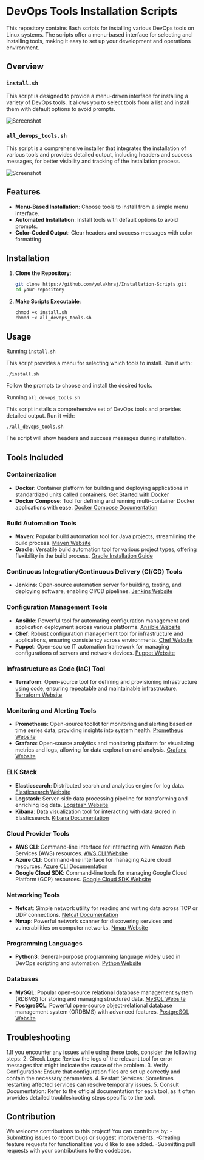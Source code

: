 # DevOps Tools Installation Scripts

This repository contains Bash scripts for installing various DevOps tools on Linux systems. The scripts offer a menu-based interface for selecting and installing tools, making it easy to set up your development and operations environment.

## Overview

### `install.sh`

This script is designed to provide a menu-driven interface for installing a variety of DevOps tools. It allows you to select tools from a list and install them with default options to avoid prompts.

![Screenshot](https://github.com/user-attachments/assets/56c1c04f-0034-4a7f-812a-1f8255f881e1)

### `all_devops_tools.sh`

This script is a comprehensive installer that integrates the installation of various tools and provides detailed output, including headers and success messages, for better visibility and tracking of the installation process.

![Screenshot](https://github.com/user-attachments/assets/76031289-0198-455e-ac95-7776a55740c9)

## Features

- **Menu-Based Installation**: Choose tools to install from a simple menu interface.
- **Automated Installation**: Install tools with default options to avoid prompts.
- **Color-Coded Output**: Clear headers and success messages with color formatting.

## Installation

1. **Clone the Repository**:

   ```bash
   git clone https://github.com/yulakhraj/Installation-Scripts.git
   cd your-repository
   ```
2. **Make Scripts Executable**:
   ```
   chmod +x install.sh
   chmod +x all_devops_tools.sh
   ```
## Usage
Running `install.sh`

This script provides a menu for selecting which tools to install. Run it with:
```
./install.sh
```
Follow the prompts to choose and install the desired tools.

Running `all_devops_tools.sh`

This script installs a comprehensive set of DevOps tools and provides detailed output. Run it with:
```
./all_devops_tools.sh
```
The script will show headers and success messages during installation.

## Tools Included

### Containerization

- **Docker**: Container platform for building and deploying applications in standardized units called containers. [Get Started with Docker](https://docs.docker.com/get-started/)
- **Docker Compose**: Tool for defining and running multi-container Docker applications with ease. [Docker Compose Documentation](https://docs.docker.com/compose/)

### Build Automation Tools

- **Maven**: Popular build automation tool for Java projects, streamlining the build process. [Maven Website](https://maven.apache.org/)
- **Gradle**: Versatile build automation tool for various project types, offering flexibility in the build process. [Gradle Installation Guide](https://docs.gradle.org/current/userguide/installation.html)

### Continuous Integration/Continuous Delivery (CI/CD) Tools

- **Jenkins**: Open-source automation server for building, testing, and deploying software, enabling CI/CD pipelines. [Jenkins Website](https://www.jenkins.io/)

### Configuration Management Tools

- **Ansible**: Powerful tool for automating configuration management and application deployment across various platforms. [Ansible Website](https://www.ansible.com/)
- **Chef**: Robust configuration management tool for infrastructure and applications, ensuring consistency across environments. [Chef Website](https://www.chef.io/)
- **Puppet**: Open-source IT automation framework for managing configurations of servers and network devices. [Puppet Website](https://puppet.com/)

### Infrastructure as Code (IaC) Tool

- **Terraform**: Open-source tool for defining and provisioning infrastructure using code, ensuring repeatable and maintainable infrastructure. [Terraform Website](https://www.terraform.io/)

### Monitoring and Alerting Tools

- **Prometheus**: Open-source toolkit for monitoring and alerting based on time series data, providing insights into system health. [Prometheus Website](https://prometheus.io/)
- **Grafana**: Open-source analytics and monitoring platform for visualizing metrics and logs, allowing for data exploration and analysis. [Grafana Website](https://grafana.com/)

### ELK Stack

- **Elasticsearch**: Distributed search and analytics engine for log data. [Elasticsearch Website](https://www.elastic.co/elasticsearch/)
- **Logstash**: Server-side data processing pipeline for transforming and enriching log data. [Logstash Website](https://www.elastic.co/logstash/)
- **Kibana**: Data visualization tool for interacting with data stored in Elasticsearch. [Kibana Documentation](https://www.elastic.co/kibana/)

### Cloud Provider Tools

- **AWS CLI**: Command-line interface for interacting with Amazon Web Services (AWS) resources. [AWS CLI Website](https://aws.amazon.com/cli/)
- **Azure CLI**: Command-line interface for managing Azure cloud resources. [Azure CLI Documentation](https://docs.microsoft.com/en-us/cli/azure/)
- **Google Cloud SDK**: Command-line tools for managing Google Cloud Platform (GCP) resources. [Google Cloud SDK Website](https://cloud.google.com/sdk)

### Networking Tools

- **Netcat**: Simple network utility for reading and writing data across TCP or UDP connections. [Netcat Documentation](https://nc110.sourceforge.io/)
- **Nmap**: Powerful network scanner for discovering services and vulnerabilities on computer networks. [Nmap Website](https://nmap.org/)

### Programming Languages

- **Python3**: General-purpose programming language widely used in DevOps scripting and automation. [Python Website](https://www.python.org/)

### Databases

- **MySQL**: Popular open-source relational database management system (RDBMS) for storing and managing structured data. [MySQL Website](https://www.mysql.com/)
- **PostgreSQL**: Powerful open-source object-relational database management system (ORDBMS) with advanced features. [PostgreSQL Website](https://www.postgresql.org/)

## Troubleshooting

1.If you encounter any issues while using these tools, consider the following steps:
2. Check Logs: Review the logs of the relevant tool for error messages that might indicate the cause of the problem.
3. Verify Configuration: Ensure that configuration files are set up correctly and contain the necessary parameters.
4. Restart Services: Sometimes restarting affected services can resolve temporary issues.
5. Consult Documentation: Refer to the official documentation for each tool, as it often provides detailed troubleshooting steps specific to the tool.

## Contribution

We welcome contributions to this project! You can contribute by:
    -Submitting issues to report bugs or suggest improvements.
    -Creating feature requests for functionalities you'd like to see added.
    -Submitting pull requests with your contributions to the codebase.

